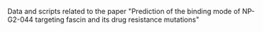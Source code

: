 Data and scripts related to the paper "Prediction of the binding mode of NP-G2-044 targeting fascin and its drug resistance mutations"
